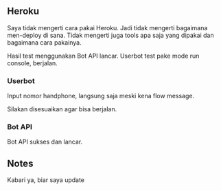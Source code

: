 ## Heroku

Saya tidak mengerti cara pakai Heroku. Jadi tidak mengerti bagaimana men-deploy di sana. Tidak mengerti juga tools apa saja yang dipakai dan bagaimana cara pakainya.

Hasil test menggunakan Bot API lancar. Userbot test pake mode run console, berjalan.

### Userbot

Input nomor handphone, langsung saja meski kena flow message.

Silakan disesuaikan agar bisa berjalan.

### Bot API

Bot API sukses dan lancar.


## Notes

Kabari ya, biar saya update